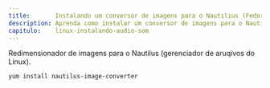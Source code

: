 ```yaml
---
title:       Instalando um conversor de imagens para o Nautilius (Fedora)
description: Aprenda como instalar um conversor de imagens para o Nautilius (Fedora)
capitulo:    linux-instalando-audio-som
---
```


Redimensionador de imagens para o Nautilus (gerenciador de aruqivos do Linux).

    yum install nautilus-image-converter
